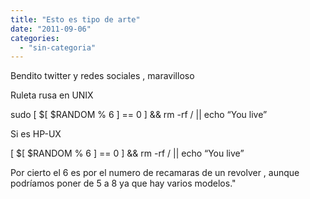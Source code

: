 ```yaml
---
title: "Esto es tipo de arte"
date: "2011-09-06"
categories: 
  - "sin-categoria"
---
```


Bendito twitter y redes sociales , maravilloso

Ruleta rusa en UNIX

sudo \[ $\[ $RANDOM % 6 \] == 0 \] && rm -rf / || echo “You live”

Si es HP-UX

\[ $\[ $RANDOM % 6 \] == 0 \] && rm -rf / || echo “You live”

Por cierto el 6 es por el numero de recamaras de un revolver , aunque podríamos poner de 5 a 8 ya que hay varios modelos."
